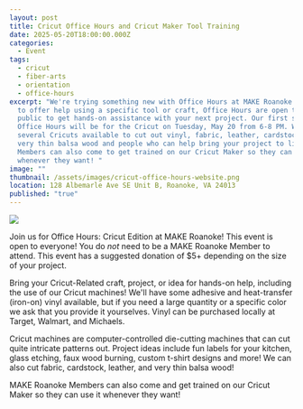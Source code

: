 ```yaml
---
layout: post
title: Cricut Office Hours and Cricut Maker Tool Training
date: 2025-05-20T18:00:00.000Z
categories:
  - Event
tags:
  - cricut
  - fiber-arts
  - orientation
  - office-hours
excerpt: "We're trying something new with Office Hours at MAKE Roanoke! Designed
  to offer help using a specific tool or craft, Office Hours are open to the
  public to get hands-on assistance with your next project. Our first set of
  Office Hours will be for the Cricut on Tuesday, May 20 from 6-8 PM. We'll have
  several Cricuts available to cut out vinyl, fabric, leather, cardstock, and
  very thin balsa wood and people who can help bring your project to life.
  Members can also come to get trained on our Cricut Maker so they can use it
  whenever they want! "
image: ""
thumbnail: /assets/images/cricut-office-hours-website.png
location: 128 Albemarle Ave SE Unit B, Roanoke, VA 24013
published: "true"
---
```

![](/assets/images/cricut-office-hours-website.png)

Join us for Office Hours: Cricut Edition at MAKE Roanoke! This event is open to everyone! You do *not* need to be a MAKE Roanoke Member to attend. This event has a suggested donation of $5+ depending on the size of your project.

Bring your Cricut-Related craft, project, or idea for hands-on help, including the use of our Cricut machines! We'll have some adhesive and heat-transfer (iron-on) vinyl available, but if you need a large quantity or a specific color we ask that you provide it yourselves. Vinyl can be purchased locally at Target, Walmart, and Michaels.

Cricut machines are computer-controlled die-cutting machines that can cut quite intricate patterns out. Project ideas include fun labels for your kitchen, glass etching, faux wood burning, custom t-shirt designs and more! We can also cut fabric, cardstock, leather, and very thin balsa wood!

MAKE Roanoke Members can also come and get trained on our Cricut Maker so they can use it whenever they want!
